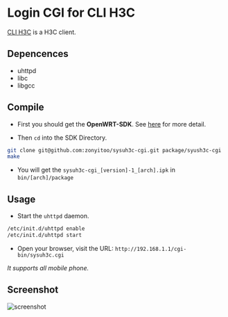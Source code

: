 # Login CGI for CLI H3C
[CLI H3C](https://github.com/zonyitoo/clih3c) is a H3C client.

## Depencences
* uhttpd
* libc
* libgcc

## Compile

* First you should get the **OpenWRT-SDK**. See [here](http://wiki.openwrt.org/zh-cn/doc/howto/obtain.firmware.sdk) for more detail.

* Then `cd` into the SDK Directory.

```bash
git clone git@github.com:zonyitoo/sysuh3c-cgi.git package/syush3c-cgi
make
```

* You will get the `sysuh3c-cgi_[version]-1_[arch].ipk` in `bin/[arch]/package`

## Usage

* Start the `uhttpd` daemon.
```bash
/etc/init.d/uhttpd enable
/etc/init.d/uhttpd start
```

* Open your browser, visit the URL: `http://192.168.1.1/cgi-bin/sysuh3c.cgi`

*It supports all mobile phone.*

## Screenshot
![screenshot](https://raw.github.com/zonyitoo/sysuh3c-cgi/master/screenshot.png)
